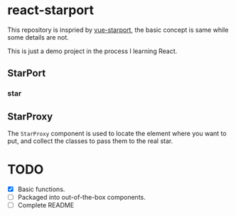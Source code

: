 <!--
 * @Author: LiuTao
 * @Date: 2022-04-11 17:14:48
 * @LastEditors: LiuTao
 * @LastEditTime: 2022-05-03 18:30:58
 * @FilePath: /mirror/README.md
 * @Description:
 *
 * Copyright (c) 2022 by LiuTao, All Rights Reserved.
-->

# react-starport

This repository is inspried by [vue-starport](https://github.com/antfu/vue-starport), the basic concept is same while some details are not.

This is just a demo project in the process I learning React.

## StarPort

### star

## StarProxy

The `StarProxy` component is used to locate the element where you want to put, and collect the classes to pass them to the real star.

# TODO

- [x] Basic functions.
- [ ] Packaged into out-of-the-box components.
- [ ] Complete README
